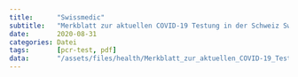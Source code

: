 ```yaml
---
title:      "Swissmedic"
subtitle:   "Merkblatt zur aktuellen COVID-19 Testung in der Schweiz Swissmedic BAG"
date:       2020-08-31
categories: Datei
tags:       [pcr-test, pdf]
data:       "/assets/files/health/Merkblatt_zur_aktuellen_COVID-19_Testung_in_der_Schweiz_Swissmedic_BAG.pdf"
---
```

